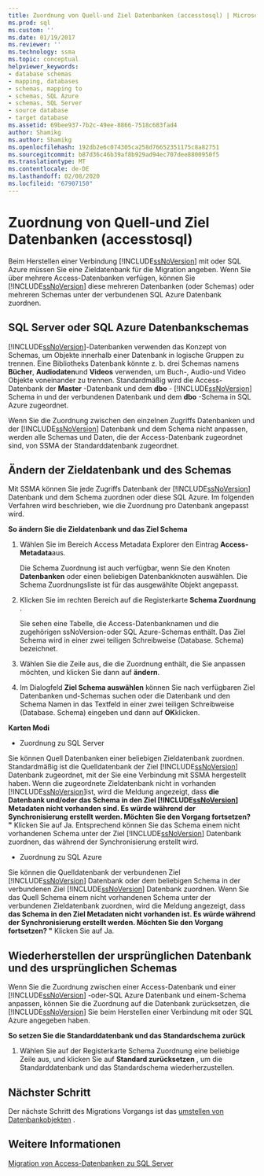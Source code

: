 ```yaml
---
title: Zuordnung von Quell-und Ziel Datenbanken (accesstosql) | Microsoft-Dokumentation
ms.prod: sql
ms.custom: ''
ms.date: 01/19/2017
ms.reviewer: ''
ms.technology: ssma
ms.topic: conceptual
helpviewer_keywords:
- database schemas
- mapping, databases
- schemas, mapping to
- schemas, SQL Azure
- schemas, SQL Server
- source database
- target database
ms.assetid: 69bee937-7b2c-49ee-8866-7518c683fad4
author: Shamikg
ms.author: Shamikg
ms.openlocfilehash: 192db2e6c074305ca258d76652351175c8a82751
ms.sourcegitcommit: b87d36c46b39af8b929ad94ec707dee8800950f5
ms.translationtype: MT
ms.contentlocale: de-DE
ms.lasthandoff: 02/08/2020
ms.locfileid: "67907150"
---
```

# <a name="mapping-source-and-target-databases-accesstosql"></a>Zuordnung von Quell-und Ziel Datenbanken (accesstosql)
Beim Herstellen einer Verbindung [!INCLUDE[ssNoVersion](../../includes/ssnoversion-md.md)] mit oder SQL Azure müssen Sie eine Zieldatenbank für die Migration angeben. Wenn Sie über mehrere Access-Datenbanken verfügen, können Sie [!INCLUDE[ssNoVersion](../../includes/ssnoversion-md.md)] diese mehreren Datenbanken (oder Schemas) oder mehreren Schemas unter der verbundenen SQL Azure Datenbank zuordnen.  
  
## <a name="sql-server-or-sql-azure-database-schemas"></a>SQL Server oder SQL Azure Datenbankschemas  
[!INCLUDE[ssNoVersion](../../includes/ssnoversion-md.md)]-Datenbanken verwenden das Konzept von Schemas, um Objekte innerhalb einer Datenbank in logische Gruppen zu trennen. Eine Bibliotheks Datenbank könnte z. b. drei Schemas namens **Bücher**, **Audiodaten**und **Videos** verwenden, um Buch-, Audio-und Video Objekte voneinander zu trennen. Standardmäßig wird die Access-Datenbank der **Master** -Datenbank und dem **dbo** - [!INCLUDE[ssNoVersion](../../includes/ssnoversion-md.md)] Schema in und der verbundenen Datenbank und dem **dbo** -Schema in SQL Azure zugeordnet.  
  
Wenn Sie die Zuordnung zwischen den einzelnen Zugriffs Datenbanken und der [!INCLUDE[ssNoVersion](../../includes/ssnoversion-md.md)] Datenbank und dem Schema nicht anpassen, werden alle Schemas und Daten, die der Access-Datenbank zugeordnet sind, von SSMA der Standarddatenbank zugeordnet.  
  
## <a name="modifying-the-target-database-and-schema"></a>Ändern der Zieldatenbank und des Schemas  
Mit SSMA können Sie jede Zugriffs Datenbank der [!INCLUDE[ssNoVersion](../../includes/ssnoversion-md.md)] Datenbank und dem Schema zuordnen oder diese SQL Azure. Im folgenden Verfahren wird beschrieben, wie die Zuordnung pro Datenbank angepasst wird.  
  
**So ändern Sie die Zieldatenbank und das Ziel Schema**  
  
1.  Wählen Sie im Bereich Access Metadata Explorer den Eintrag **Access-Metadata**aus.  
  
    Die Schema Zuordnung ist auch verfügbar, wenn Sie den Knoten **Datenbanken** oder einen beliebigen Datenbankknoten auswählen. Die Schema Zuordnungsliste ist für das ausgewählte Objekt angepasst.  
  
2.  Klicken Sie im rechten Bereich auf die Registerkarte **Schema Zuordnung** .  
  
    Sie sehen eine Tabelle, die Access-Datenbanknamen und die zugehörigen ssNoVersion-oder SQL Azure-Schemas enthält. Das Ziel Schema wird in einer zwei teiligen Schreibweise (Database. Schema) bezeichnet.  
  
3.  Wählen Sie die Zeile aus, die die Zuordnung enthält, die Sie anpassen möchten, und klicken Sie dann auf **ändern**.  
  
4.  Im Dialogfeld **Ziel Schema auswählen** können Sie nach verfügbaren Ziel Datenbanken und-Schemas suchen oder die Datenbank und den Schema Namen in das Textfeld in einer zwei teiligen Schreibweise (Database. Schema) eingeben und dann auf **OK**klicken.  
  
**Karten Modi**  
  
-   Zuordnung zu SQL Server  
  
Sie können Quell Datenbanken einer beliebigen Zieldatenbank zuordnen. Standardmäßig ist die Quelldatenbank der Ziel [!INCLUDE[ssNoVersion](../../includes/ssnoversion-md.md)] Datenbank zugeordnet, mit der Sie eine Verbindung mit SSMA hergestellt haben. Wenn die zugeordnete Zieldatenbank nicht in vorhanden [!INCLUDE[ssNoVersion](../../includes/ssnoversion-md.md)]ist, wird die Meldung angezeigt, dass **die Datenbank und/oder das Schema in den Ziel [!INCLUDE[ssNoVersion](../../includes/ssnoversion-md.md)] Metadaten nicht vorhanden sind. Es würde während der Synchronisierung erstellt werden. Möchten Sie den Vorgang fortsetzen? "** Klicken Sie auf Ja. Entsprechend können Sie das Schema einem nicht vorhandenen Schema unter der Ziel [!INCLUDE[ssNoVersion](../../includes/ssnoversion-md.md)] Datenbank zuordnen, das während der Synchronisierung erstellt wird.  
  
-   Zuordnung zu SQL Azure  
  
Sie können die Quelldatenbank der verbundenen Ziel [!INCLUDE[ssNoVersion](../../includes/ssnoversion-md.md)] Datenbank oder dem beliebigen Schema in der verbundenen Ziel [!INCLUDE[ssNoVersion](../../includes/ssnoversion-md.md)] Datenbank zuordnen. Wenn Sie das Quell Schema einem nicht vorhandenen Schema unter der verbundenen Zieldatenbank zuordnen, wird die Meldung angezeigt, dass **das Schema in den Ziel Metadaten nicht vorhanden ist. Es würde während der Synchronisierung erstellt werden. Möchten Sie den Vorgang fortsetzen? "** Klicken Sie auf Ja.  
  
## <a name="reverting-to-your-initial-database-and-schema"></a>Wiederherstellen der ursprünglichen Datenbank und des ursprünglichen Schemas  
Wenn Sie die Zuordnung zwischen einer Access-Datenbank und einer [!INCLUDE[ssNoVersion](../../includes/ssnoversion-md.md)] -oder-SQL Azure Datenbank und einem-Schema anpassen, können Sie die Zuordnung auf die Datenbank zurücksetzen, die [!INCLUDE[ssNoVersion](../../includes/ssnoversion-md.md)] Sie beim Herstellen einer Verbindung mit oder SQL Azure angegeben haben.  
  
**So setzen Sie die Standarddatenbank und das Standardschema zurück**  
  
1.  Wählen Sie auf der Registerkarte Schema Zuordnung eine beliebige Zeile aus, und klicken Sie auf **Standard zurücksetzen** , um die Standarddatenbank und das Standardschema wiederherzustellen.  
  
## <a name="next-step"></a>Nächster Schritt  
Der nächste Schritt des Migrations Vorgangs ist das [umstellen von Datenbankobjekten](converting-access-database-objects-accesstosql.md) .  
  
## <a name="see-also"></a>Weitere Informationen  
[Migration von Access-Datenbanken zu SQL Server](migrating-access-databases-to-sql-server-azure-sql-db-accesstosql.md)  
  

